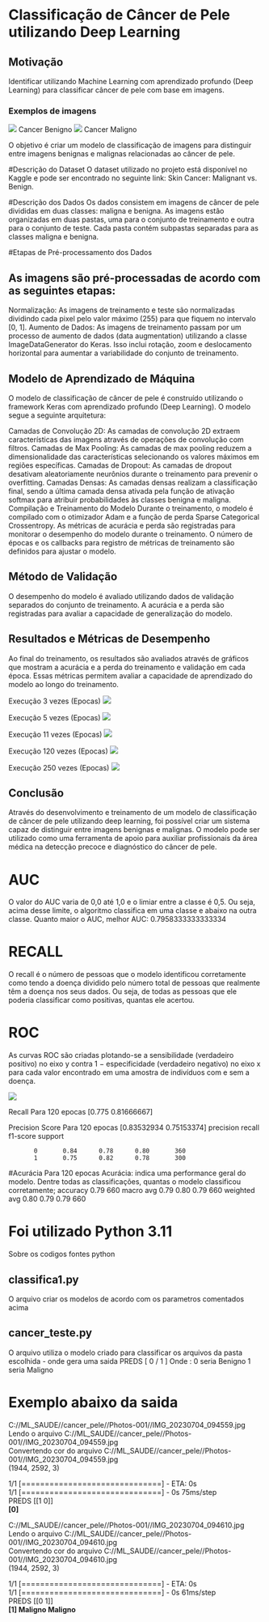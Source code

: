 # Classificação de Câncer de Pele utilizando Deep Learning
## Motivação
Identificar utilizando Machine Learning com aprendizado profundo (Deep Learning) para classificar câncer de pele com base em imagens.

### Exemplos de imagens
 <img src="../Cancer de Pele/23.jpg">
 Cancer Benigno


<img src="../Cancer de Pele/6.jpg">
  Cancer Maligno

 
 
O objetivo é criar um modelo de classificação de imagens para distinguir entre imagens benignas e malignas relacionadas ao câncer de pele.

#Descrição do Dataset
O dataset utilizado no projeto está disponível no Kaggle e pode ser encontrado no seguinte link: Skin Cancer: Malignant vs. Benign.

#Descrição dos Dados
Os dados consistem em imagens de câncer de pele divididas em duas classes: maligna e benigna. As imagens estão organizadas em duas pastas, uma para o conjunto de treinamento e outra para o conjunto de teste. Cada pasta contém subpastas separadas para as classes maligna e benigna.

#Etapas de Pré-processamento dos Dados
## As imagens são pré-processadas de acordo com as seguintes etapas:

Normalização: As imagens de treinamento e teste são normalizadas dividindo cada pixel pelo valor máximo (255) para que fiquem no intervalo [0, 1].
Aumento de Dados: As imagens de treinamento passam por um processo de aumento de dados (data augmentation) utilizando a classe ImageDataGenerator do Keras. Isso inclui rotação, zoom e deslocamento horizontal para aumentar a variabilidade do conjunto de treinamento.

## Modelo de Aprendizado de Máquina
O modelo de classificação de câncer de pele é construído utilizando o framework Keras com aprendizado profundo (Deep Learning). O modelo segue a seguinte arquitetura:

Camadas de Convolução 2D: As camadas de convolução 2D extraem características das imagens através de operações de convolução com filtros.
Camadas de Max Pooling: As camadas de max pooling reduzem a dimensionalidade das características selecionando os valores máximos em regiões específicas.
Camadas de Dropout: As camadas de dropout desativam aleatoriamente neurônios durante o treinamento para prevenir o overfitting.
Camadas Densas: As camadas densas realizam a classificação final, sendo a última camada densa ativada pela função de ativação softmax para atribuir probabilidades às classes benigna e maligna.
Compilação e Treinamento do Modelo
Durante o treinamento, o modelo é compilado com o otimizador Adam e a função de perda Sparse Categorical Crossentropy. As métricas de acurácia e perda são registradas para monitorar o desempenho do modelo durante o treinamento. O número de épocas e os callbacks para registro de métricas de treinamento são definidos para ajustar o modelo.

## Método de Validação
O desempenho do modelo é avaliado utilizando dados de validação separados do conjunto de treinamento. A acurácia e a perda são registradas para avaliar a capacidade de generalização do modelo.

## Resultados e Métricas de Desempenho
Ao final do treinamento, os resultados são avaliados através de gráficos que mostram a acurácia e a perda do treinamento e validação em cada época. Essas métricas permitem avaliar a capacidade de aprendizado do modelo ao longo do treinamento.

Execução 3 vezes (Epocas)
 <img src="../Cancer de Pele/resultado2x.png">

 Execução 5 vezes (Epocas)
 <img src="../Cancer de Pele/resultado5x.png">

 Execução 11 vezes (Epocas)
 <img src="../Cancer de Pele/resultado11x.png">

 Execução 120 vezes (Epocas)
 <img src="../Cancer de Pele/resultado120x.png">

 Execução 250 vezes (Epocas)
 <img src="../Cancer de Pele/resultado251x.png">

## Conclusão
Através do desenvolvimento e treinamento de um modelo de classificação de câncer de pele utilizando deep learning, foi possível criar um sistema capaz de distinguir entre imagens benignas e malignas. O modelo pode ser utilizado como uma ferramenta de apoio para auxiliar profissionais da área médica na detecção precoce e diagnóstico do câncer de pele.

# AUC 
O valor do AUC varia de 0,0 até 1,0 e o limiar entre a classe é 0,5. Ou seja, acima desse limite, o algoritmo classifica em uma classe e abaixo na outra classe. Quanto maior o AUC, melhor
AUC: 0.7958333333333334

# RECALL 
O recall é o número de pessoas que o modelo identificou corretamente como tendo a doença dividido pelo número total de pessoas que realmente têm a doença nos seus dados. Ou seja, de todas as pessoas que ele poderia classificar como positivas, quantas ele acertou.

# ROC

As curvas ROC são criadas plotando-se a sensibilidade (verdadeiro positivo) no eixo y contra 1 − especificidade (verdadeiro negativo) no eixo x para cada valor encontrado em uma amostra de indivíduos com e sem a doença.

 <img src="../Cancer de Pele/curva roc 120x.png">

Recall
Para 120 epocas
[0.775      0.81666667]


Precision Score
Para 120 epocas
[0.83532934 0.75153374]
              precision    recall  f1-score   support

           0       0.84      0.78      0.80       360
           1       0.75      0.82      0.78       300

#Acurácia
Para 120 epocas
Acurácia: indica uma performance geral do modelo. Dentre todas as classificações, quantas o modelo classificou corretamente;
    accuracy                           0.79       660
   macro avg       0.79      0.80      0.79       660
weighted avg       0.80      0.79      0.79       660


# Foi utilizado Python 3.11
Sobre os codigos fontes python
## classifica1.py
O arquivo criar os modelos de acordo com os parametros comentados acima 

## cancer_teste.py 
O arquivo utiliza o modelo criado para classificar os arquivos da pasta escolhida - onde gera uma saida PREDS  [ 0 / 1 ] 
Onde :
0 seria Benigno
1 seria Maligno

# Exemplo abaixo da saida
C://ML_SAUDE//cancer_pele//Photos-001//IMG_20230704_094559.jpg <br>
Lendo o arquivo  C://ML_SAUDE//cancer_pele//Photos-001//IMG_20230704_094559.jpg <br>
Convertendo cor do arquivo  C://ML_SAUDE//cancer_pele//Photos-001//IMG_20230704_094559.jpg <br>
(1944, 2592, 3)

1/1 [==============================] - ETA: 0s <br>
1/1 [==============================] - 0s 75ms/step <br>
PREDS  [[1 0]] <br>
<b> [0] </b>

C://ML_SAUDE//cancer_pele//Photos-001//IMG_20230704_094610.jpg <br>
Lendo o arquivo  C://ML_SAUDE//cancer_pele//Photos-001//IMG_20230704_094610.jpg <br>
Convertendo cor do arquivo  C://ML_SAUDE//cancer_pele//Photos-001//IMG_20230704_094610.jpg <br>
(1944, 2592, 3) <br>

1/1 [==============================] - ETA: 0s <br>
1/1 [==============================] - 0s 61ms/step <br>
PREDS  [[0 1]] <br>
<b> [1] Maligno Maligno </b> <br>



